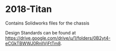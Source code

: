 # 2018-Titan
Contains Solidworks files for the chassis

Design Standards can be found at https://drive.google.com/drive/u/1/folders/0B2yt4-eCGkTBWWJ0RnllVjFtTm8.
